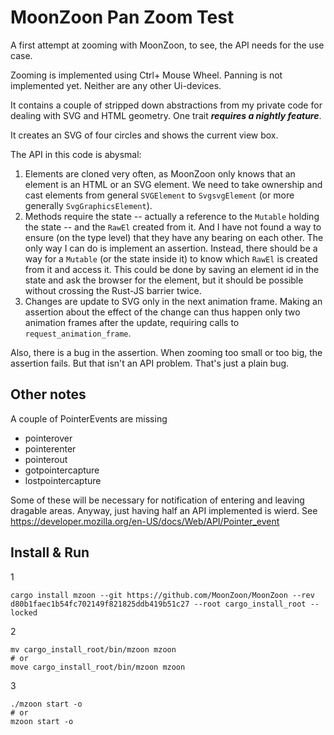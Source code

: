 # MoonZoon Pan Zoom Test

A first attempt at zooming with MoonZoon, to see, the API needs for the use case.

Zooming is implemented using Ctrl+ Mouse Wheel. Panning is not implemented yet. Neither are any other Ui-devices.

It contains a couple of stripped down abstractions from my private code for dealing with SVG and HTML geometry. One
trait ***requires a nightly feature***.

It creates an SVG of four circles and shows the current view box.

The API in this code is abysmal:

1. Elements are cloned very often, as MoonZoon only knows that an element is an HTML or an SVG element. We need to take
   ownership and cast elements from general `SVGElement` to `SvgsvgElement` (or more generally `SvgGraphicsElement`).
2. Methods require the state -- actually a reference to the `Mutable` holding the state -- and the `RawEl` created from
   it. And I have not found a way to ensure (on the type level) that they have any bearing on each other. The only way I
   can do is implement an assertion. Instead, there should be a way for a `Mutable` (or the state inside it) to know
   which `RawEl` is created from it and access it. This could be done by saving an element id in the state and ask the
   browser for the element, but it should be possible without crossing the Rust-JS barrier twice.
3. Changes are update to SVG only in the next animation frame. Making an assertion about the effect of the change can
   thus happen only two animation frames after the update, requiring calls to `request_animation_frame`.

Also, there is a bug in the assertion. When zooming too small or too big, the assertion fails. But that isn't an API
problem. That's just a plain bug.

## Other notes

A couple of PointerEvents are missing

* pointerover
* pointerenter
* pointerout
* gotpointercapture
* lostpointercapture

Some of these will be necessary for notification of entering and leaving dragable areas. Anyway, just having half an API
implemented is wierd. See https://developer.mozilla.org/en-US/docs/Web/API/Pointer_event

## Install & Run

1
```
cargo install mzoon --git https://github.com/MoonZoon/MoonZoon --rev d80b1faec1b54fc702149f821825ddb419b51c27 --root cargo_install_root --locked
```

2
```
mv cargo_install_root/bin/mzoon mzoon
# or
move cargo_install_root/bin/mzoon mzoon
```

3
```
./mzoon start -o
# or
mzoon start -o
```

 